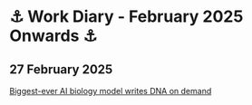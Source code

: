 # ⚓ Work Diary - February 2025 Onwards ⚓

## 27 February 2025


<a href="[https://www.w3schools.com/](https://www.nature.com/articles/d41586-025-00531-3?utm_campaign=Artificial%2BIntelligence%2BWeekly&utm_medium=web&utm_source=Artificial_Intelligence_Weekly_426)">Biggest-ever AI biology model writes DNA on demand</a>
